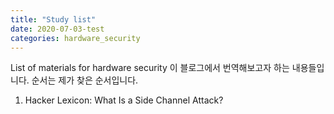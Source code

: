 ```yaml
---
title: "Study list"
date: 2020-07-03-test
categories: hardware_security
---
```

List of materials for hardware security 
이 블로그에서 번역해보고자 하는 내용들입니다. 순서는 제가 찾은 순서입니다.
1. Hacker Lexicon: What Is a Side Channel Attack? 

